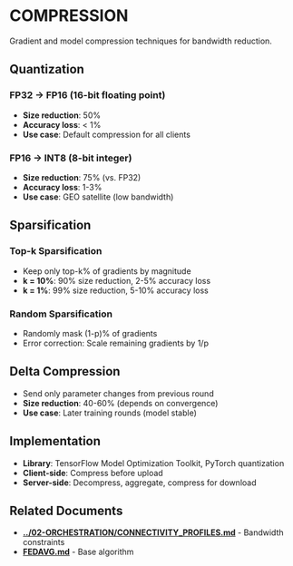 # COMPRESSION

Gradient and model compression techniques for bandwidth reduction.

## Quantization

### FP32 → FP16 (16-bit floating point)

- **Size reduction**: 50%
- **Accuracy loss**: < 1%
- **Use case**: Default compression for all clients

### FP16 → INT8 (8-bit integer)

- **Size reduction**: 75% (vs. FP32)
- **Accuracy loss**: 1-3%
- **Use case**: GEO satellite (low bandwidth)

## Sparsification

### Top-k Sparsification

- Keep only top-k% of gradients by magnitude
- **k = 10%**: 90% size reduction, 2-5% accuracy loss
- **k = 1%**: 99% size reduction, 5-10% accuracy loss

### Random Sparsification

- Randomly mask (1-p)% of gradients
- Error correction: Scale remaining gradients by 1/p

## Delta Compression

- Send only parameter changes from previous round
- **Size reduction**: 40-60% (depends on convergence)
- **Use case**: Later training rounds (model stable)

## Implementation

- **Library**: TensorFlow Model Optimization Toolkit, PyTorch quantization
- **Client-side**: Compress before upload
- **Server-side**: Decompress, aggregate, compress for download

## Related Documents

- [**../02-ORCHESTRATION/CONNECTIVITY_PROFILES.md**](../02-ORCHESTRATION/CONNECTIVITY_PROFILES.md) - Bandwidth constraints
- [**FEDAVG.md**](FEDAVG.md) - Base algorithm
